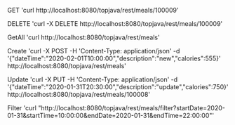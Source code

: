 GET
'curl http://localhost:8080/topjava/rest/meals/100009'

DELETE
'curl -X DELETE http://localhost:8080/topjava/rest/meals/100009'

GetAll
'curl http://localhost:8080/topjava/rest/meals'

Create
'curl -X POST -H 'Content-Type: application/json' -d '{"dateTime":"2020-02-01T10:00:00","description":"new","calories":555}' http://localhost:8080/topjava/rest/meals'

Update
'curl -X PUT -H 'Content-Type: application/json' -d '{"dateTime":"2020-01-31T20:30:00","description":"update","calories":750}' http://localhost:8080/topjava/rest/meals/100008'

Filter
'curl "http://localhost:8080/topjava/rest/meals/filter?startDate=2020-01-31&startTime=10:00:00&endDate=2020-01-31&endTime=22:00:00"'